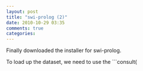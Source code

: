 ```yaml
---
layout: post
title: "swi-prolog (2)"
date: 2010-10-29 03:35
comments: true
categories: 
---
```


Finally downloaded the installer for swi-prolog.


To load up the dataset, we need to use the ```consult(

